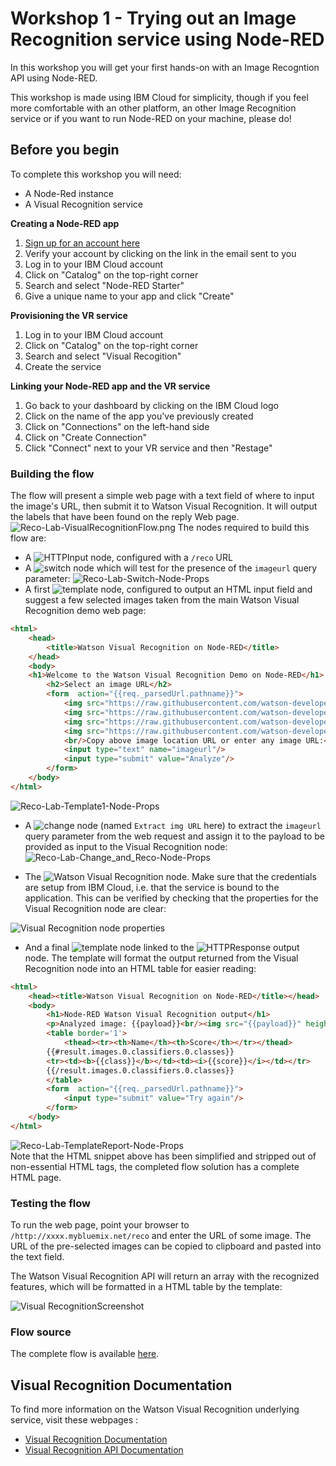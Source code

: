 # Workshop 1 - Trying out an Image Recognition service using Node-RED

In this workshop you will get your first hands-on with an Image Recogntion API using Node-RED.

This workshop is made using IBM Cloud for simplicity, though if you feel more comfortable with an other platform, an other Image Recognition service or if you want to run Node-RED on your machine, please do! 

## Before you begin

To complete this workshop you will need:
- A Node-Red instance
- A Visual Recognition service

**Creating a Node-RED app**

1. [Sign up for an account here](https://ibm.biz/BdZHfN)
2. Verify your account by clicking on the link in the email sent to you
3. Log in to your IBM Cloud account
4. Click on "Catalog" on the top-right corner
5. Search and select "Node-RED Starter" 
6. Give a unique name to your app and click "Create"

**Provisioning the VR service**

1. Log in to your IBM Cloud account
2. Click on "Catalog" on the top-right corner
3. Search and select "Visual Recogition" 
4. Create the service

**Linking your Node-RED app and the VR service**

1. Go back to your dashboard by clicking on the IBM Cloud logo
2. Click on the name of the app you've previously created
3. Click on "Connections" on the left-hand side
4. Click on "Create Connection"
5. Click "Connect" next to your VR service and then "Restage"

### Building the flow
The flow will present a simple web page with a text field of where to input the image's URL, then submit it to Watson Visual Recognition. It will output the labels that have been found on the reply Web page.
![Reco-Lab-VisualRecognitionFlow.png](images/reco_lab_visual_recognition_flow.png)
The nodes required to build this flow are:

 - A ![`HTTPInput`](/introduction_to_node_red/images/node_red_httpinput.png) node, configured with a `/reco` URL
 - A ![`switch`](/introduction_to_node_red/images/node_red_switch.png) node which will test for the presence of the `imageurl` query parameter:
   ![Reco-Lab-Switch-Node-Props](images/reco_lab_switch_node_props.png)
 - A first ![template](/introduction_to_node_red/images/node_red_template.png) node, configured to output an HTML input field and suggest a few selected images taken from the main Watson Visual Recognition demo web page:
```HTML
<html>
    <head>
        <title>Watson Visual Recognition on Node-RED</title>
    </head>
    <body>
    <h1>Welcome to the Watson Visual Recognition Demo on Node-RED</h1>
        <h2>Select an image URL</h2>
        <form  action="{{req._parsedUrl.pathname}}">
            <img src="https://raw.githubusercontent.com/watson-developer-cloud/visual-recognition-nodejs/master/public/images/samples/1.jpg" height='100'/>
            <img src="https://raw.githubusercontent.com/watson-developer-cloud/visual-recognition-nodejs/master/public/images/samples/2.jpg" height='100'/>
            <img src="https://raw.githubusercontent.com/watson-developer-cloud/visual-recognition-nodejs/master/public/images/samples/3.jpg" height='100'/>
            <img src="https://raw.githubusercontent.com/watson-developer-cloud/visual-recognition-nodejs/master/public/images/samples/4.jpg" height='100'/>
            <br/>Copy above image location URL or enter any image URL:<br/>
            <input type="text" name="imageurl"/>
            <input type="submit" value="Analyze"/>
        </form>
    </body>
</html>
```
![Reco-Lab-Template1-Node-Props](images/reco_lab_template1_node_props.png)

- A ![change](/introduction_to_node_red/images/node_red_change.png) node (named `Extract img URL` here) to extract the `imageurl` query parameter from the web request and assign it to the payload to be provided as input to the Visual Recognition node:
![Reco-Lab-Change_and_Reco-Node-Props](images/reco_lab_change_and_reco_node_props.png)

 - The ![Watson Visual Recognition](images/node_red_watson_visual_recognition.png) node. Make sure that the credentials are setup from IBM Cloud, i.e. that the service is bound to the application. This can be verified by checking that the properties for the Visual Recognition node are clear:

 ![Visual Recognition node properties](images/reco_lab_visual_recognition_service_credentials.png)

 - And a final  ![`template`](/introduction_to_node_red/images/node_red_template.png) node linked to the ![`HTTPResponse`](/introduction_to_node_red/images/node_red_httpresponse.png) output node. The template will format the output returned from the Visual Recognition node into an HTML table for easier reading:
```HTML
<html>
    <head><title>Watson Visual Recognition on Node-RED</title></head>
    <body>
        <h1>Node-RED Watson Visual Recognition output</h1>
        <p>Analyzed image: {{payload}}<br/><img src="{{payload}}" height='100'/></p>
        <table border='1'>
            <thead><tr><th>Name</th><th>Score</th></tr></thead>
        {{#result.images.0.classifiers.0.classes}}
        <tr><td><b>{{class}}</b></td><td><i>{{score}}</i></td></tr>
        {{/result.images.0.classifiers.0.classes}}
        </table>
        <form  action="{{req._parsedUrl.pathname}}">
            <input type="submit" value="Try again"/>
        </form>
    </body>
</html>
```
![Reco-Lab-TemplateReport-Node-Props](images/reco_lab_templatereport_node_props.png)  
Note that the HTML snippet above has been simplified and stripped out of non-essential HTML tags, the completed flow solution has a complete HTML page.

### Testing the flow
To run the web page, point your browser to  `/http://xxxx.mybluemix.net/reco` and enter the URL of some  image.
The URL of the pre-selected images can be copied to clipboard and pasted into the text field.

The Watson Visual Recognition API will return an array with the recognized features, which will be formatted in a HTML table by the template:

![Visual RecognitionScreenshot ](images/reco_lab_visual_recognition_screenshot.png)

### Flow source
The complete flow is available [here](reco_lab_web_page.json).

## Visual Recognition Documentation
To find more information on the Watson Visual Recognition underlying service, visit these webpages :
- [Visual Recognition Documentation](https://console.bluemix.net/docs/services/visual-recognition/index.html#about)
- [Visual Recognition API Documentation](https://www.ibm.com/watson/developercloud/visual-recognition/api/v3/)

